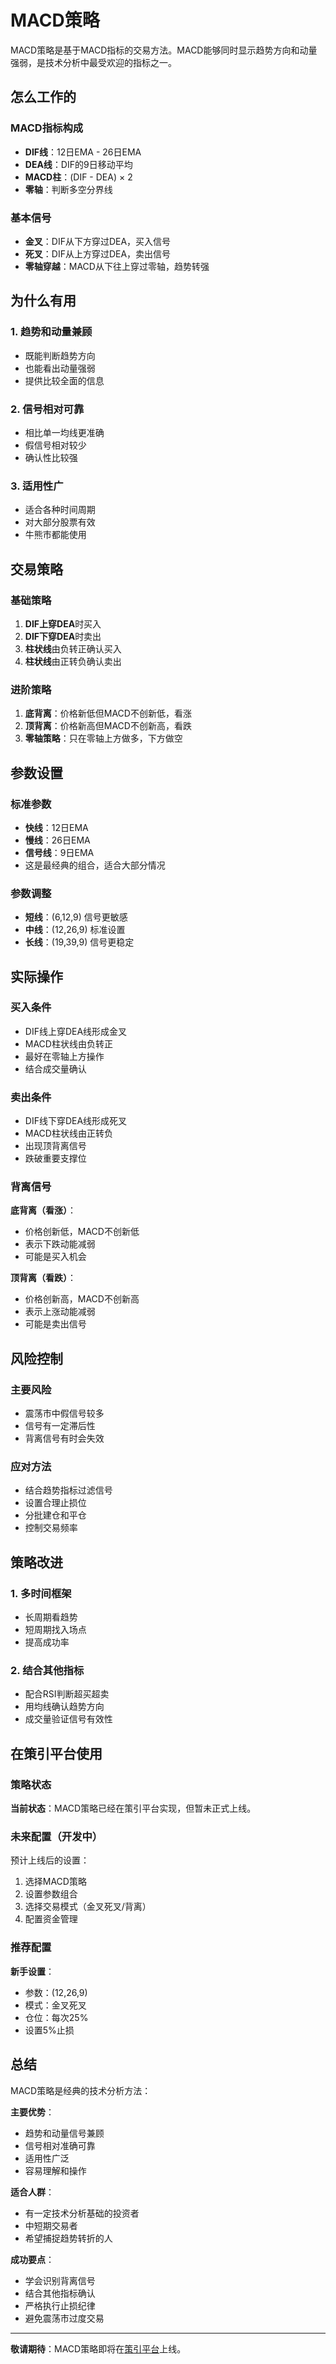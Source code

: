 # MACD策略

MACD策略是基于MACD指标的交易方法。MACD能够同时显示趋势方向和动量强弱，是技术分析中最受欢迎的指标之一。

## 怎么工作的

### MACD指标构成
- **DIF线**：12日EMA - 26日EMA
- **DEA线**：DIF的9日移动平均
- **MACD柱**：(DIF - DEA) × 2
- **零轴**：判断多空分界线

### 基本信号
- **金叉**：DIF从下方穿过DEA，买入信号
- **死叉**：DIF从上方穿过DEA，卖出信号
- **零轴穿越**：MACD从下往上穿过零轴，趋势转强

## 为什么有用

### 1. 趋势和动量兼顾
- 既能判断趋势方向
- 也能看出动量强弱
- 提供比较全面的信息

### 2. 信号相对可靠
- 相比单一均线更准确
- 假信号相对较少
- 确认性比较强

### 3. 适用性广
- 适合各种时间周期
- 对大部分股票有效
- 牛熊市都能使用

## 交易策略

### 基础策略
1. **DIF上穿DEA**时买入
2. **DIF下穿DEA**时卖出
3. **柱状线**由负转正确认买入
4. **柱状线**由正转负确认卖出

### 进阶策略
1. **底背离**：价格新低但MACD不创新低，看涨
2. **顶背离**：价格新高但MACD不创新高，看跌
3. **零轴策略**：只在零轴上方做多，下方做空

## 参数设置

### 标准参数
- **快线**：12日EMA
- **慢线**：26日EMA  
- **信号线**：9日EMA
- 这是最经典的组合，适合大部分情况

### 参数调整
- **短线**：(6,12,9) 信号更敏感
- **中线**：(12,26,9) 标准设置
- **长线**：(19,39,9) 信号更稳定

## 实际操作

### 买入条件
- DIF线上穿DEA线形成金叉
- MACD柱状线由负转正
- 最好在零轴上方操作
- 结合成交量确认

### 卖出条件  
- DIF线下穿DEA线形成死叉
- MACD柱状线由正转负
- 出现顶背离信号
- 跌破重要支撑位

### 背离信号
**底背离（看涨）**：
- 价格创新低，MACD不创新低
- 表示下跌动能减弱
- 可能是买入机会

**顶背离（看跌）**：
- 价格创新高，MACD不创新高
- 表示上涨动能减弱
- 可能是卖出信号

## 风险控制

### 主要风险
- 震荡市中假信号较多
- 信号有一定滞后性
- 背离信号有时会失效

### 应对方法
- 结合趋势指标过滤信号
- 设置合理止损位
- 分批建仓和平仓
- 控制交易频率

## 策略改进

### 1. 多时间框架
- 长周期看趋势
- 短周期找入场点
- 提高成功率

### 2. 结合其他指标
- 配合RSI判断超买超卖
- 用均线确认趋势方向
- 成交量验证信号有效性

## 在策引平台使用

### 策略状态
**当前状态**：MACD策略已经在策引平台实现，但暂未正式上线。

### 未来配置（开发中）
预计上线后的设置：
1. 选择MACD策略
2. 设置参数组合
3. 选择交易模式（金叉死叉/背离）
4. 配置资金管理

### 推荐配置
**新手设置**：
- 参数：(12,26,9)
- 模式：金叉死叉
- 仓位：每次25%
- 设置5%止损

## 总结

MACD策略是经典的技术分析方法：

**主要优势**：
- 趋势和动量信号兼顾
- 信号相对准确可靠
- 适用性广泛
- 容易理解和操作

**适合人群**：
- 有一定技术分析基础的投资者
- 中短期交易者
- 希望捕捉趋势转折的人

**成功要点**：
- 学会识别背离信号
- 结合其他指标确认
- 严格执行止损纪律
- 避免震荡市过度交易

---

**敬请期待**：MACD策略即将在[策引平台](https://www.myinvestpilot.com)上线。